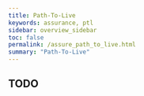 ```yaml
---
title: Path-To-Live
keywords: assurance, ptl
sidebar: overview_sidebar
toc: false
permalink: /assure_path_to_live.html
summary: "Path-To-Live"
---
```


## TODO ##

